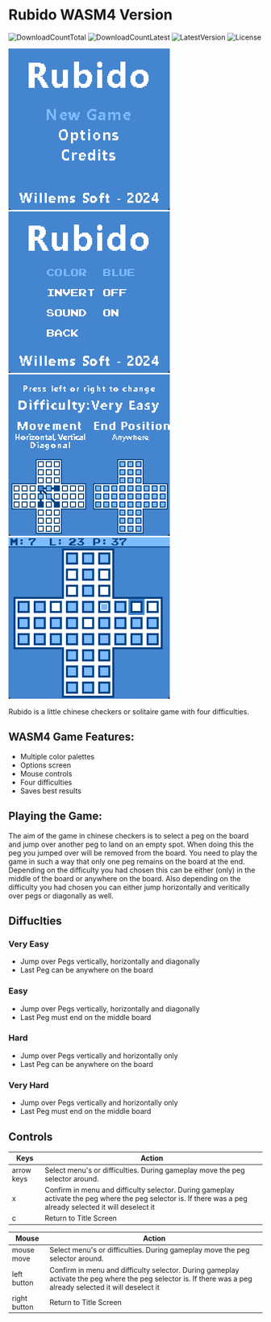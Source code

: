 # Rubido WASM4 Version
![DownloadCountTotal](https://img.shields.io/github/downloads/joyrider3774/rubido_WASM4/total?label=total%20downloads&style=plastic) ![DownloadCountLatest](https://img.shields.io/github/downloads/joyrider3774/rubido_WASM4/latest/total?style=plastic) ![LatestVersion](https://img.shields.io/github/v/tag/joyrider3774/rubido_WASM4?label=Latest%20version&style=plastic) ![License](https://img.shields.io/github/license/joyrider3774/rubido_WASM4?style=plastic)

![screenshot 1](screenshots/screenshot1.png) ![screenshot 2](screenshots/screenshot2.png)  ![screenshot 3](screenshots/screenshot3.png)
![screenshot 4](screenshots/screenshot4.png) 

Rubido is a little chinese checkers or solitaire game with four difficulties.

## WASM4 Game Features:
- Multiple color palettes
- Options screen
- Mouse controls
- Four difficulties
- Saves best results

## Playing the Game:
The aim of the game in chinese checkers is to select a peg on the board and jump over another peg to land on an empty spot. When doing this the peg you jumped over will be removed from the board.
You need to play the game in such a way that only one peg remains on the board at the end. Depending on the difficulty you had chosen this can be either (only) in the middle of the board or anywhere on the board.
Also depending on the difficulty you had chosen you can either jump horizontally and veritically over pegs or diagonally as well.

## Diffuclties 

### Very Easy
- Jump over Pegs vertically, horizontally and diagonally
- Last Peg can be anywhere on the board

### Easy
- Jump over Pegs vertically, horizontally and diagonally
- Last Peg must end on the middle board

### Hard
- Jump over Pegs vertically and horizontally only
- Last Peg can be anywhere on the board

### Very Hard
- Jump over Pegs vertically and horizontally only
- Last Peg must end on the middle board


## Controls

| Keys | Action |
| ------ | ------ |
| arrow keys | Select menu's or difficulties. During gameplay move the peg selector around. |
| x | Confirm in menu and difficulty selector. During gameplay activate the peg where the peg selector is. If there was a peg already selected it will deselect it |
| c | Return to Title Screen |


| Mouse | Action |
| ------ | ------ |
| mouse move | Select menu's or difficulties. During gameplay move the peg selector around. |
| left button | Confirm in menu and difficulty selector. During gameplay activate the peg where the peg selector is. If there was a peg already selected it will deselect it |
| right button | Return to Title Screen |